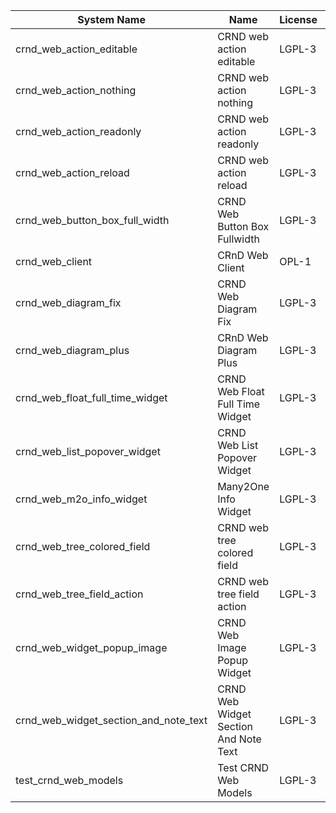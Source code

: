 | System Name | Name | License | Version | Summary | Price |
|---|---|---|---|---|---|
| crnd_web_action_editable | CRND web action editable | LGPL-3 | 13.0.0.1.0 |  |  |
| crnd_web_action_nothing | CRND web action nothing | LGPL-3 | 13.0.0.1.0 |  |  |
| crnd_web_action_readonly | CRND web action readonly | LGPL-3 | 13.0.0.1.0 |  |  |
| crnd_web_action_reload | CRND web action reload | LGPL-3 | 13.0.0.1.0 |  |  |
| crnd_web_button_box_full_width | CRND Web Button Box Fullwidth | LGPL-3 | 13.0.0.1.1 | Button_box at the top of the form |  |
| crnd_web_client | CRnD Web Client | OPL-1 | 13.0.1.1.1 | Web Client Extention |  |
| crnd_web_diagram_fix | CRND Web Diagram Fix | LGPL-3 | 13.0.0.1.1 | Fix for web diagram view |  |
| crnd_web_diagram_plus | CRnD Web Diagram Plus | LGPL-3 | 13.0.0.4.1 | Odoo Web Diagram view by CRnD. |  |
| crnd_web_float_full_time_widget | CRND Web Float Full Time Widget | LGPL-3 | 13.0.0.1.0 | Float Time Duration Widget |  |
| crnd_web_list_popover_widget | CRND Web List Popover Widget | LGPL-3 | 13.0.0.5.1 | Tooltips message for text fields on tree view. |  |
| crnd_web_m2o_info_widget | Many2One Info Widget | LGPL-3 | 13.0.0.4.0 | Many2One Info Widget |  |
| crnd_web_tree_colored_field | CRND web tree colored field | LGPL-3 | 13.0.0.2.0 |  |  |
| crnd_web_tree_field_action | CRND web tree field action | LGPL-3 | 13.0.0.3.0 |  |  |
| crnd_web_widget_popup_image | CRND Web Image Popup Widget | LGPL-3 | 13.0.0.2.0 | Popup images from the binary fields |  |
| crnd_web_widget_section_and_note_text | CRND Web Widget Section And Note Text | LGPL-3 | 13.0.0.0.1 | Makes the standard section_and_note_text widget compatible with CRND Web List Popover Widget. |  |
| test_crnd_web_models | Test CRND Web Models | LGPL-3 | 13.0.0.3.0 | Module for testing web addons. |  |
